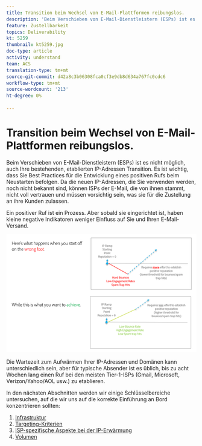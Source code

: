 ```yaml
---
title: Transition beim Wechsel von E-Mail-Plattformen reibungslos.
description: 'Beim Verschieben von E-Mail-Dienstleistern (ESPs) ist es nicht möglich, auch Ihre bestehenden, etablierten IP-Adressen Transition. Es ist wichtig, dass Sie Best Practices für die Entwicklung eines positiven Rufs beim Neustarten befolgen. '
feature: Zustellbarkeit
topics: Deliverability
kt: 5259
thumbnail: kt5259.jpg
doc-type: article
activity: understand
team: ACS
translation-type: tm+mt
source-git-commit: d42a8c3b06308fca0cf3e9db8d634a767fc0cdc6
workflow-type: tm+mt
source-wordcount: '213'
ht-degree: 0%

---
```



# Transition beim Wechsel von E-Mail-Plattformen reibungslos.

Beim Verschieben von E-Mail-Dienstleistern (ESPs) ist es nicht möglich, auch Ihre bestehenden, etablierten IP-Adressen Transition. Es ist wichtig, dass Sie Best Practices für die Entwicklung eines positiven Rufs beim Neustarten befolgen. Da die neuen IP-Adressen, die Sie verwenden werden, noch nicht bekannt sind, können ISPs der E-Mail, die von ihnen stammt, nicht voll vertrauen und müssen vorsichtig sein, was sie für die Zustellung an ihre Kunden zulassen.

Ein positiver Ruf ist ein Prozess. Aber sobald sie eingerichtet ist, haben kleine negative Indikatoren weniger Einfluss auf Sie und Ihren E-Mail-Versand.

![Transition](../assets/transition-process.png)

Die Wartezeit zum Aufwärmen Ihrer IP-Adressen und Domänen kann unterschiedlich sein, aber für typische Absender ist es üblich, bis zu acht Wochen lang einen Ruf bei den meisten Tier-1-ISPs (Gmail, Microsoft, Verizon/Yahoo/AOL usw.) zu etablieren.

In den nächsten Abschnitten werden wir einige Schlüsselbereiche untersuchen, auf die wir uns auf die korrekte Einführung an Bord konzentrieren sollten:

1. [Infrastruktur](/help/transition-process/infrastructure.md)
2. [Targeting-Kriterien](/help/transition-process/targeting-criteria.md)
3. [ISP-spezifische Aspekte bei der IP-Erwärmung](/help/transition-process/isp-specific-considerations-during-ip-warming.md)
4. [Volumen](/help/transition-process/volume.md)
